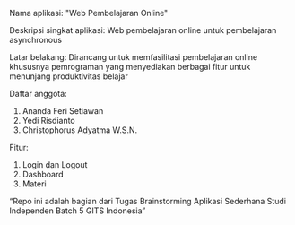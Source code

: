 Nama aplikasi: "Web Pembelajaran Online"

Deskripsi singkat aplikasi: Web pembelajaran online untuk pembelajaran asynchronous

Latar belakang: Dirancang untuk memfasilitasi pembelajaran online khususnya pemrograman yang menyediakan berbagai fitur untuk menunjang produktivitas belajar

Daftar anggota:
1. Ananda Feri Setiawan
2. Yedi Risdianto 
3. Christophorus Adyatma W.S.N.

Fitur: 
1. Login dan Logout
2. Dashboard
3. Materi 


“Repo ini adalah bagian dari Tugas Brainstorming Aplikasi Sederhana Studi Independen Batch 5 GITS Indonesia”
